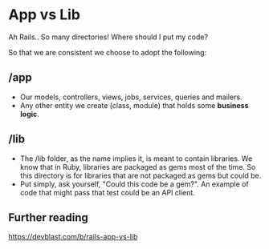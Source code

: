 # App vs Lib

Ah Rails.. So many directories! Where should I put my code?

So that we are consistent we choose to adopt the following:

## /app

- Our models, controllers, views, jobs, services, queries and mailers.
- Any other entity we create (class, module) that holds some **business logic**.

## /lib

- The /lib folder, as the name implies it, is meant to contain libraries. We know that in Ruby, libraries are packaged as gems most of the time. So this directory is for libraries that are not packaged as gems but could be.
- Put simply, ask yourself, "Could this code be a gem?". An example of code that might pass that test could be an API client.

## Further reading

https://devblast.com/b/rails-app-vs-lib
